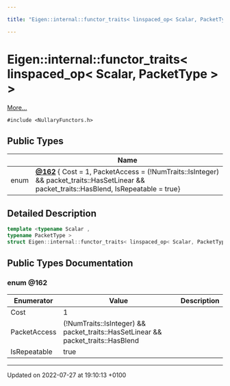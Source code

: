 ```yaml
---

title: "Eigen::internal::functor_traits< linspaced_op< Scalar, PacketType > >"

---
```


# Eigen::internal::functor_traits< linspaced_op< Scalar, PacketType > >



 [More...](#detailed-description)


`#include <NullaryFunctors.h>`

## Public Types

|                | Name           |
| -------------- | -------------- |
| enum| **[@162](http://example.org/classes/structeigen_1_1internal_1_1functor__traits_3_01linspaced__op_3_01scalar_00_01packettype_01_4_01_4/#enum-@162)** { Cost = 1, PacketAccess =   (!NumTraits<Scalar>::IsInteger) && packet_traits<Scalar>::HasSetLinear && packet_traits<Scalar>::HasBlend, IsRepeatable = true} |

## Detailed Description

```cpp
template <typename Scalar ,
typename PacketType >
struct Eigen::internal::functor_traits< linspaced_op< Scalar, PacketType > >;
```

## Public Types Documentation

### enum @162

| Enumerator | Value | Description |
| ---------- | ----- | ----------- |
| Cost | 1|   |
| PacketAccess |   (!NumTraits<Scalar>::IsInteger) && packet_traits<Scalar>::HasSetLinear && packet_traits<Scalar>::HasBlend|   |
| IsRepeatable | true|   |




-------------------------------

Updated on 2022-07-27 at 19:10:13 +0100
